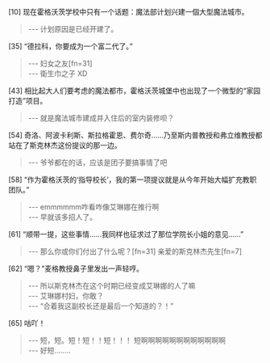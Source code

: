 
[10] 现在霍格沃茨学校中只有一个话题：魔法部计划兴建一個大型魔法城市。
>--- 计划原因是已经开建了。<br>

[35] “德拉科，你要成为一个富二代了。”
>--- 妇女之友[fn=31]<br>
>--- 衛生巾之子 XD<br>

[43] 相比起大人们要考虑的魔法都市，霍格沃茨城堡中也出现了一个微型的“家园打造”项目。
>--- 就是魔法城市建成并入住后的室内装修呗？<br>

[54] 奇洛、阿波卡利斯、斯拉格霍恩、费尔奇……乃至斯内普教授和弗立维教授都站在了斯克林杰这份提议的那一边。
>--- 爷爷都在的话，应该是团子要搞事情了吧<br>

[58] “作为霍格沃茨的‘指导校长’，我的第一项提议就是从今年开始大幅扩充教职团队。”
>--- emmmmmm咋看咋像艾琳娜在推行啊<br>
>--- 早就该多招人了。<br>

[61] “顺带一提，这些事情……我同样也征求过了那位学院长小姐的意见……”
>--- 那么你或你们付出了什么呢？[fn=31]
亲爱的斯克林杰先生[fn=7]<br>

[62] “嗯？”麦格教授鼻子里发出一声轻哼。
>--- 所以斯克林杰在这个时期已经变成艾琳娜的人了嘛<br>
>--- 艾琳娜村妇，你敢？<br>
>--- “合着我这副校长还是最后一个知道的？！”<br>

[65] 咕吖！
>--- 短，短。短！短！！短！！！
短啊啊啊啊啊啊啊啊啊啊啊啊<br>
>--- 好短........<br>
